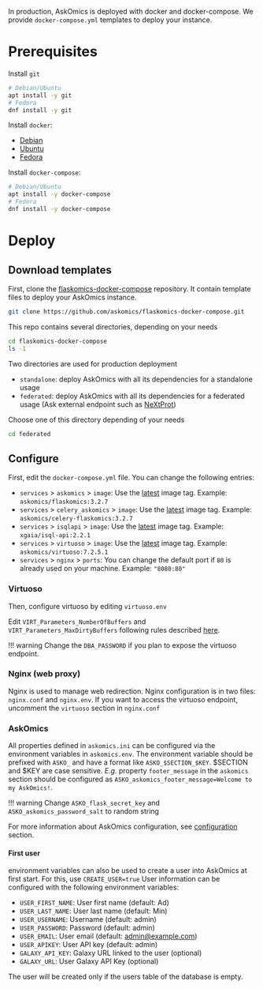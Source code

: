 In production, AskOmics is deployed with docker and docker-compose. We provide `docker-compose.yml` templates to deploy your instance.

# Prerequisites

Install `git`

```bash
# Debian/Ubuntu
apt install -y git
# Fedora
dnf install -y git
```

Install `docker`:

- [Debian](https://docs.docker.com/install/linux/docker-ce/debian/)
- [Ubuntu](https://docs.docker.com/install/linux/docker-ce/ubuntu/)
- [Fedora](https://docs.docker.com/install/linux/docker-ce/fedora/)

Install `docker-compose`:

```bash
# Debian/Ubuntu
apt install -y docker-compose
# Fedora
dnf install -y docker-compose
```

# Deploy

## Download templates

First, clone the [flaskomics-docker-compose](https://github.com/askomics/flaskomics-docker-compose) repository. It contain template files to deploy your AskOmics instance.


```bash
git clone https://github.com/askomics/flaskomics-docker-compose.git
```

This repo contains several directories, depending on your needs

```bash
cd flaskomics-docker-compose
ls -1
```

Two directories are used for production deployment

- `standalone`: deploy AskOmics with all its dependencies for a standalone usage
- `federated`: deploy AskOmics with all its dependencies for a federated usage (Ask external endpoint such as [NeXtProt](https://sparql.nextprot.org))

Choose one of this directory depending of your needs

```bash
cd federated
```
## Configure

First, edit the `docker-compose.yml` file. You can change the following entries:

- `services` > `askomics` > `image`: Use the [latest](https://github.com/askomics/flaskomics/releases/latest) image tag. Example: `askomics/flaskomics:3.2.7`
- `services` > `celery_askomics` > `image`: Use the [latest](https://github.com/askomics/flaskomics/releases/latest) image tag. Example: `askomics/celery-flaskomics:3.2.7` 
- `services` > `isqlapi` > `image`: Use the [latest](https://github.com/xgaia/isql-api/releases/latest) image tag. Example: `xgaia/isql-api:2.2.1` 
- `services` > `virtuoso` > `image`: Use the [latest](https://github.com/askomics/flaskomics/releases/latest) image tag. Example: `askomics/virtuoso:7.2.5.1` 
- `services` > `nginx` > `ports`: You can change the default port if `80` is already used on your machine. Example: `"8080:80"`

### Virtuoso

Then, configure virtuoso by editing `virtuoso.env`

Edit `VIRT_Parameters_NumberOfBuffers` and `VIRT_Parameters_MaxDirtyBuffers` following rules described [here](https://github.com/askomics/flaskomics-docker-compose#configure-virtuoso).

!!! warning
    Change the `DBA_PASSWORD` if you plan to expose the virtuoso endpoint.

### Nginx (web proxy)

Nginx is used to manage web redirection. Nginx configuration is in two files: `nginx.conf` and `nginx.env`. If you want to access the virtuoso endpoint, uncomment the `virtuoso` section in `nginx.conf`


### AskOmics

All properties defined in `askomics.ini` can be configured via the environment variables in `askomics.env`. The environment variable should be prefixed with `ASKO_` and have a format like `ASKO_$SECTION_$KEY`. $SECTION and $KEY are case sensitive. *E.g.* property `footer_message` in the `askomics` section should be configured as `ASKO_askomics_footer_message=Welcome to my AskOmics!`.

!!! warning
    Change `ASKO_flask_secret_key` and `ASKO_askomics_password_salt` to random string

For more information about AskOmics configuration, see [configuration](configure.md) section.

#### First user

environment variables can also be used to create a user into AskOmics at first start. For this, use `CREATE_USER=true` User information can be configured with the following environment variables:

- `USER_FIRST_NAME`: User first name (default: Ad)
- `USER_LAST_NAME`: User last name (default: Min)
- `USER_USERNAME`: Username (default: admin)
- `USER_PASSWORD`: Password (default: admin)
- `USER_EMAIL`: User email (default: admin@example.com)
- `USER_APIKEY`: User API key (default: admin)
- `GALAXY_API_KEY`: Galaxy URL linked to the user (optional)
- `GALAXY_URL`: User Galaxy API Key (optional)

The user will be created only if the users table of the database is empty.